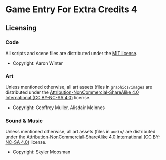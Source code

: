 # Game Entry For Extra Credits 4

## Licensing

### Code

All scripts and scene files are distributed under the [MIT license](LICENSE.md).

* Copyright: Aaron Winter

### Art

Unless mentioned otherwise, all art assets (files in ``graphics/images`` are distributed under the [Attribution-NonCommercial-ShareAlike 4.0 International (CC BY-NC-SA 4.0)](https://creativecommons.org/licenses/by-nc-sa/4.0/) license.

* Copyright: Geoffrey Muller, Alisdair McInnes

### Sound & Music

Unless mentioned otherwise, all art assets (files in ``audio/`` are distributed under the [Attribution-NonCommercial-ShareAlike 4.0 International (CC BY-NC-SA 4.0)](https://creativecommons.org/licenses/by-nc-sa/4.0/) license.

* Copyright: Skyler Moosman